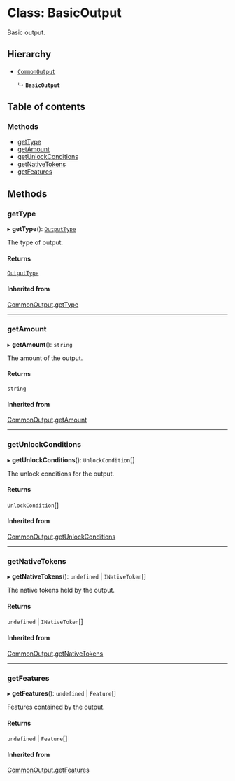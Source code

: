 # Class: BasicOutput

Basic output.

## Hierarchy

- [`CommonOutput`](CommonOutput.md)

  ↳ **`BasicOutput`**

## Table of contents

### Methods

- [getType](BasicOutput.md#gettype)
- [getAmount](BasicOutput.md#getamount)
- [getUnlockConditions](BasicOutput.md#getunlockconditions)
- [getNativeTokens](BasicOutput.md#getnativetokens)
- [getFeatures](BasicOutput.md#getfeatures)

## Methods

### getType

▸ **getType**(): [`OutputType`](../enums/OutputType.md)

The type of output.

#### Returns

[`OutputType`](../enums/OutputType.md)

#### Inherited from

[CommonOutput](CommonOutput.md).[getType](CommonOutput.md#gettype)

___

### getAmount

▸ **getAmount**(): `string`

The amount of the output.

#### Returns

`string`

#### Inherited from

[CommonOutput](CommonOutput.md).[getAmount](CommonOutput.md#getamount)

___

### getUnlockConditions

▸ **getUnlockConditions**(): `UnlockCondition`[]

The unlock conditions for the output.

#### Returns

`UnlockCondition`[]

#### Inherited from

[CommonOutput](CommonOutput.md).[getUnlockConditions](CommonOutput.md#getunlockconditions)

___

### getNativeTokens

▸ **getNativeTokens**(): `undefined` \| `INativeToken`[]

The native tokens held by the output.

#### Returns

`undefined` \| `INativeToken`[]

#### Inherited from

[CommonOutput](CommonOutput.md).[getNativeTokens](CommonOutput.md#getnativetokens)

___

### getFeatures

▸ **getFeatures**(): `undefined` \| `Feature`[]

Features contained by the output.

#### Returns

`undefined` \| `Feature`[]

#### Inherited from

[CommonOutput](CommonOutput.md).[getFeatures](CommonOutput.md#getfeatures)
